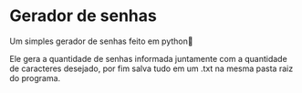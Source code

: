 ﻿# Gerador de senhas
 
 Um simples gerador de senhas feito em python🥱
 
 Ele gera a quantidade de senhas informada juntamente com a quantidade de caracteres desejado, 
 por fim salva tudo em um .txt na mesma pasta raiz do programa.
